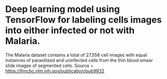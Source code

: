 # Deep learning model using TensorFlow for labeling cells images into either infected or not with Malaria. 

The Malaria dataset contains a total of 27,558 cell images with equal instances of parasitized and uninfected cells from the thin blood smear slide images of segmented cells.
Source = https://lhncbc.nlm.nih.gov/publication/pub9932

